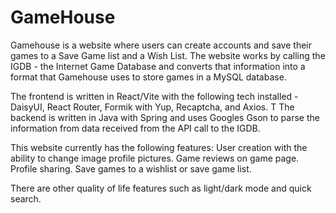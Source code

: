 # GameHouse
Gamehouse is a website where users can create accounts and save their games to a Save Game list and a Wish List. 
The website works by calling the IGDB - the Internet Game Database and converts that information into a format that Gamehouse uses to store games in a MySQL database. 

The frontend is written in React/Vite with the following tech installed - DaisyUI, React Router, Formik with Yup, Recaptcha, and Axios. T
The backend is written in Java with Spring and uses Googles Gson to parse the information from data received from the API call to the IGDB. 

This website currently has the following features:
User creation with the ability to change image profile pictures.
Game reviews on game page.
Profile sharing.
Save games to a wishlist or save game list.

There are other quality of life features such as light/dark mode and quick search. 
